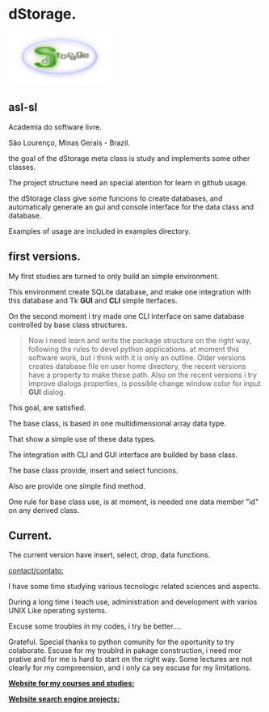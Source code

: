 # dStorage.

![Logo](img/dStorage.png "data storage")


## asl-sl

Academia do software livre.

São Lourenço, Minas Gerais - Brazil.


the goal of the dStorage meta class is study and implements some other classes.

The project structure need an special atention for learn in github usage.

the dStorage class give some funcions to create databases, and automaticaly
generate an gui and console interface for the data class and database.

Examples of usage are included in examples directory.

## first versions.

My first studies are turned to only build an simple environment.

This environment create SQLite database, and make one integration with this database and Tk **GUI** and __CLI__ simple iterfaces.

On the second moment i try made one CLI interface on same database controlled by base class structures.

> Now i need learn and write the package structure on the right way, following the rules to 
> devel python applications. at moment this software work, but i think with it is only an 
> outline.
> Older versions creates database file on user home directory, the recent versions have a property to make these path.
> Also on the recent versions i try improve dialogs properties, is possible change window color for input **GUI** dialog.

This goal, are satisfied.

The base class, is based in one multidimensional array data type.

That show a simple use of these data types.

The integration with CLI and GUI interface are builded by base class.

The base class provide, insert and select funcions.

Also are provide one simple find method.

One rule for base class use, is at moment, is needed one data member "id" on any derived class.

## Current.

The current version have insert, select, drop, data functions.

[contact/contato:](mailto:feraleomg@gmail.com)

I have some time studying various tecnologic related sciences and aspects.

During a long time i teach use, administration and development with varios UNIX Like operating systems.

Excuse some troubles in my codes, i try be better....

Grateful.
Special thanks to python comunity for the oportunity to try colaborate.
Escuse for my troublrd in pakage construction, i need mor prative and for me is hard to start on the right way. Some lectures are not clearly for my compreension, and i only ca sey escuse for my limitations.


[**Website for my courses and studies:**](http://www.asl-sl.com.br)


[**Website search engine projects:**](http://magicbyte.tec.br:8888/)


